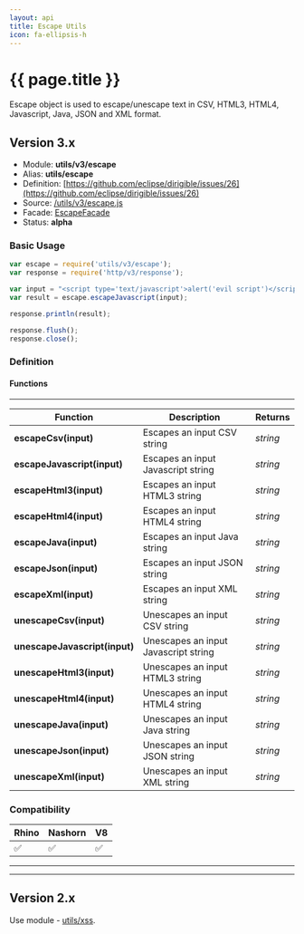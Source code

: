```yaml
---
layout: api
title: Escape Utils
icon: fa-ellipsis-h
---
```


{{ page.title }}
===

Escape object is used to escape/unescape text in CSV, HTML3, HTML4, Javascript, Java, JSON and XML format.


Version 3.x
---

- Module: **utils/v3/escape**
- Alias: **utils/escape**
- Definition: [https://github.com/eclipse/dirigible/issues/26](https://github.com/eclipse/dirigible/issues/26)
- Source: [/utils/v3/escape.js](https://github.com/dirigiblelabs/api-v3-utils/blob/master/utils/v3/escape.js)
- Facade: [EscapeFacade](https://github.com/eclipse/dirigible/blob/master/api/api-facade/api-utils/src/main/java/org/eclipse/dirigible/api/v3/utils/EscapeFacade.java)
- Status: **alpha**


### Basic Usage

```javascript
var escape = require('utils/v3/escape');
var response = require('http/v3/response');

var input = "<script type='text/javascript'>alert('evil script')</script>";
var result = escape.escapeJavascript(input);

response.println(result);

response.flush();
response.close();
```


### Definition

#### Functions

---

Function     | Description | Returns
------------ | ----------- | --------
**escapeCsv(input)**   | Escapes an input CSV string | *string*
**escapeJavascript(input)**   | Escapes an input Javascript string | *string*
**escapeHtml3(input)**   | Escapes an input HTML3 string | *string*
**escapeHtml4(input)**   | Escapes an input HTML4 string | *string*
**escapeJava(input)**   | Escapes an input Java string | *string*
**escapeJson(input)**   | Escapes an input JSON string | *string*
**escapeXml(input)**   | Escapes an input XML string | *string*
**unescapeCsv(input)**   | Unescapes an input CSV string | *string*
**unescapeJavascript(input)**   | Unescapes an input Javascript string | *string*
**unescapeHtml3(input)**   | Unescapes an input HTML3 string | *string*
**unescapeHtml4(input)**   | Unescapes an input HTML4 string | *string*
**unescapeJava(input)**   | Unescapes an input Java string | *string*
**unescapeJson(input)**   | Unescapes an input JSON string | *string*
**unescapeXml(input)**   | Unescapes an input XML string | *string*



### Compatibility

Rhino | Nashorn | V8
----- | ------- | --------
 ✅  | ✅  | ✅


---

---


Version 2.x
---

Use module - [utils/xss](utils_xss.html).

